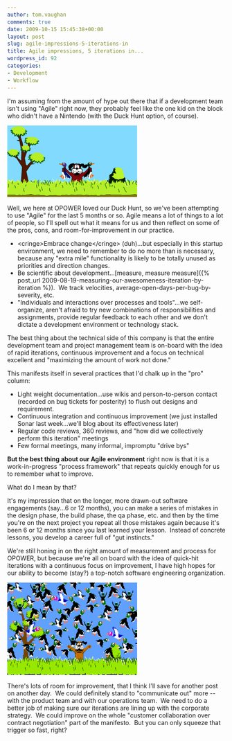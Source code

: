 ```yaml
---
author: tom.vaughan
comments: true
date: 2009-10-15 15:45:38+00:00
layout: post
slug: agile-impressions-5-iterations-in
title: Agile impressions, 5 iterations in...
wordpress_id: 92
categories:
- Development
- Workflow
---
```


I'm assuming from the amount of hype out there that if a development team isn't using "Agile" right now, they probably feel like the one kid on the block who didn't have a Nintendo (with the Duck Hunt option, of course).

![duckhunt](/img/duckhunt-300x165.png)

Well, we here at OPOWER loved our Duck Hunt, so we've been attempting to use "Agile" for the last 5 months or so.  Agile means a lot of things to a lot of people, so I'll spell out what it means for us and then reflect on some of the pros, cons, and room-for-improvement in our practice.

  * \<cringe\>Embrace change\</cringe\> (duh)...but especially in this startup environment, we need to remember to do no more than is necessary, because any "extra mile" functionality is likely to be totally unused as priorities and direction changes.
  * Be scientific about development...[measure, measure measure]({% post_url 2009-08-19-measuring-our-awesomeness-iteration-by-iteration %}).  We track velocities, average-open-days-per-bug-by-severity, etc.
  * "Individuals and interactions over processes and tools"...we self-organize, aren't afraid to try new combinations of responsibilities and assignments, provide regular feedback to each other and we don't dictate a development environment or technology stack.

The best thing about the technical side of this company is that the entire development team and project management team is on-board with the idea of rapid iterations, continuous improvement and a focus on technical excellent and "maximizing the amount of work not done."

This manifests itself in several practices that I'd chalk up in the "pro" column:

  * Light weight documentation...use wikis and person-to-person contact (recorded on bug tickets for posterity) to flush out designs and requirement.
  * Continuous integration and continuous improvement (we just installed Sonar last week...we'll blog about its effectiveness later)
  * Regular code reviews, 360 reviews, and "how did we collectively perform this iteration" meetings
  * Few formal meetings, many informal, impromptu "drive bys"

**But the best thing about our Agile environment** right now is that it is a work-in-progress "process framework" that repeats quickly enough for us to remember what to improve.

What do I mean by that?

It's my impression that on the longer, more drawn-out software engagements (say...6 or 12 months), you can make a series of mistakes in the design phase, the build phase, the qa phase, etc. and then by the time you're on the next project you repeat all those mistakes again because it's been 6 or 12 months since you last learned your lesson.  Instead of concrete lessons, you develop a career full of "gut instincts."

We're still honing in on the right amount of measurement and process for OPOWER, but because we're all on board with the idea of quick-hit iterations with a continuous focus on improvement, I have high hopes for our ability to become (stay?) a top-notch software engineering organization.

![duckhunt_many](/img/duckhunt_many-300x213.png)

There's lots of room for improvement, that I think I'll save for another post on another day.  We could definitely stand to "communicate out" more -- with the product team and with our operations team.  We need to do a better job of making sure our iterations are lining up with the corporate strategy.  We could improve on the whole "customer collaboration over contract negotiation" part of the manifesto.  But you can only squeeze that trigger so fast, right?
